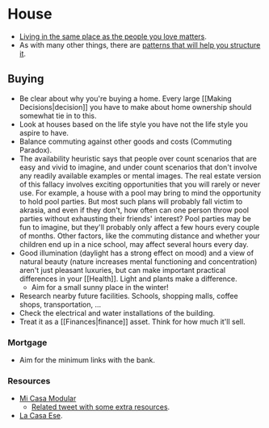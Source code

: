# House

- [Living in the same place as the people you love matters](https://waitbutwhy.com/2015/12/the-tail-end.html).
- As with many other things, there are [patterns that will help you structure it](http://www.architectureweek.com/topics/patterns.html).

## Buying

- Be clear about why you're buying a home. Every large [[Making Decisions|decision]] you have to make about home ownership should somewhat tie in to this.
- Look at houses based on the life style you have not the life style you aspire to have.
- Balance commuting against other goods and costs (Commuting Paradox).
- The availability heuristic says that people over count scenarios that are easy and vivid to imagine, and under count scenarios that don't involve any readily available examples or mental images. The real estate version of this fallacy involves exciting opportunities that you will rarely or never use. For example, a house with a pool may bring to mind the opportunity to hold pool parties. But most such plans will probably fall victim to akrasia, and even if they don't, how often can one person throw pool parties without exhausting their friends' interest? Pool parties may be fun to imagine, but they'll probably only affect a few hours every couple of months. Other factors, like the commuting distance and whether your children end up in a nice school, may affect several hours every day.
- Good illumination (daylight has a strong effect on mood) and a view of natural beauty (nature increases mental functioning and concentration) aren't just pleasant luxuries, but can make important practical differences in your [[Health]]. Light and plants make a difference.
  - Aim for a small sunny place in the winter!
- Research nearby future facilities. Schools, shopping malls, coffee shops, transportation, ...
- Check the electrical and water installations of the building.
- Treat it as a [[Finances|finance]] asset. Think for how much it'll sell.

### Mortgage

- Aim for the minimum links with the bank.

### Resources

- [Mi Casa Modular](https://micasamodular.com/)
  - [Related tweet with some extra resources](https://twitter.com/dsaltaren/status/1346173582959927296).
- [La Casa Ese](https://lacasaese.com/).
